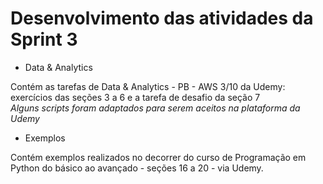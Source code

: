 # Desenvolvimento das atividades da Sprint 3

* Data & Analytics

Contém as tarefas de Data & Analytics - PB - AWS 3/10 da Udemy: exercícios das seções 3 a 6 e a tarefa de desafio da seção 7\
*Alguns scripts foram adaptados para serem aceitos na plataforma da Udemy*

* Exemplos

Contém exemplos realizados no decorrer do curso de Programação em Python do básico ao avançado - seções 16 a 20 - via Udemy.
